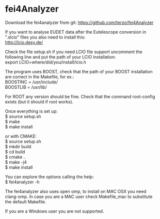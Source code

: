 fei4Analyzer  
============  
Download the fei4analyzer from git: https://github.com/terzo/fei4Analyzer  

If you want to analyse EUDET data after the Eutelescope conversion in ".slcio" files you also need to install this:  
http://lcio.desy.de/  

Check the file setup.sh if you need LCIO file support uncomment the following line and put the path of your LCIO installation:  
export LCIO=where/did/you/install/lcio.h  

The program uses BOOST, check that the path of your BOOST installation are correct in the Makefile, for ex.:  
BOOSTINC = /usr/include/  
BOOSTLIB = /usr/lib/  

For ROOT any version should be fine. Check that the command root-config exists (but it should if root works).

Once everything is set up:  
$ source setup.sh  
$ make  
$ make install  

or with CMAKE:  
$ source setup.sh  
$ mkdir build  
$ cd build  
$ cmake ..  
$ make -j4  
$ make install  

You can explore the options calling the help:  
$ fei4analyzer -h  

The fei4analyzer also uses open omp, to install on MAC OSX you need clang-omp. In case you are a MAC user check Makefile_mac to substitute the default Makefile.  

If you are a Windows user you are not supported.  
